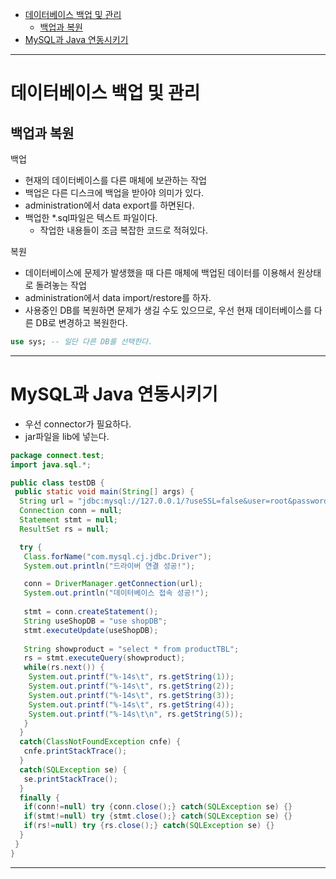- [데이터베이스 백업 및 관리](#데이터베이스-백업-및-관리)
	- [백업과 복원](#백업과-복원)
- [MySQL과 Java 연동시키기](#mysql과-java-연동시키기)

---

# 데이터베이스 백업 및 관리

## 백업과 복원

백업

- 현재의 데이터베이스를 다른 매체에 보관하는 작업
- 백업은 다른 디스크에 백업을 받아야 의미가 있다.
- administration에서 data export를 하면된다.
- 백업한 *.sql파일은 텍스트 파일이다.
  - 작업한 내용들이 조금 복잡한 코드로 적혀있다.

복원

- 데이터베이스에 문제가 발생했을 때 다른 매체에 백업된 데이터를 이용해서 원상태로 돌려놓는 작업
- administration에서 data import/restore를 하자.
- 사용중인 DB를 복원하면 문제가 생길 수도 있으므로, 우선 현재 데이터베이스를 다른 DB로 변경하고 복원한다.

```sql
use sys; -- 일단 다른 DB를 선택한다.
```

---

# MySQL과 Java 연동시키기

- 우선 connector가 필요하다.
- jar파일을 lib에 넣는다.

```java
package connect.test;
import java.sql.*;

public class testDB {
 public static void main(String[] args) {
  String url = "jdbc:mysql://127.0.0.1/?useSSL=false&user=root&password=";
  Connection conn = null;
  Statement stmt = null;
  ResultSet rs = null;

  try {
   Class.forName("com.mysql.cj.jdbc.Driver");
   System.out.println("드라이버 연결 성공!");

   conn = DriverManager.getConnection(url);
   System.out.println("데이터베이스 접속 성공!");
   
   stmt = conn.createStatement();
   String useShopDB = "use shopDB";
   stmt.executeUpdate(useShopDB);
   
   String showproduct = "select * from productTBL";
   rs = stmt.executeQuery(showproduct);
   while(rs.next()) {
    System.out.printf("%-14s\t", rs.getString(1));
    System.out.printf("%-14s\t", rs.getString(2));
    System.out.printf("%-14s\t", rs.getString(3));
    System.out.printf("%-14s\t", rs.getString(4));
    System.out.printf("%-14s\t\n", rs.getString(5));
   }
  }
  catch(ClassNotFoundException cnfe) {
   cnfe.printStackTrace();
  }
  catch(SQLException se) {
   se.printStackTrace();
  }
  finally {
   if(conn!=null) try {conn.close();} catch(SQLException se) {}
   if(stmt!=null) try {stmt.close();} catch(SQLException se) {}
   if(rs!=null) try {rs.close();} catch(SQLException se) {}
  }
 }
}
```

---
